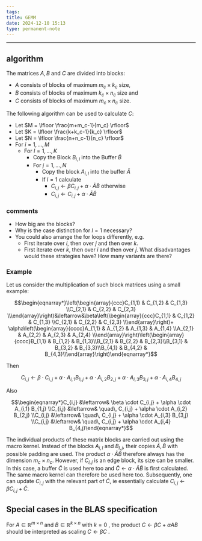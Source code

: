 ```yaml
---
tags: 
title: GEMM
date: 2024-12-10 15:13
type: permanent-note
---
```

---
## algorithm
The matrices $A, B$ and $C$ are divided into blocks:
- $A$ consists of blocks of maximum $m_c \times k_c$ size,
- $B$ consists of blocks of maximum $k_c \times n_c$ size and
- $C$ consists of blocks of maximum $m_c \times n_c$ size.

The following algorithm can be used to calculate $C$:

- Let $M = \lfloor \frac{m+m_c-1}{m_c} \rfloor$
- Let $K = \lfloor \frac{k+k_c-1}{k_c} \rfloor$
- Let $N = \lfloor \frac{n+n_c-1}{n_c} \rfloor$
- For $i=1, \dots, M$
    - For $l=1, \dots, K$
        - Copy the Block $B_{i,l}$ into the Buffer $\tilde{B}$
        - For $j=1, \dots, N$
            - Copy the block $A_{i,l}$ into the buffer $\tilde{A}$
            - If $l=1$  calculate
                - $C_{i,j} \leftarrow \beta C_{i,j} +\alpha \cdot \tilde{A} \tilde{B}$
                otherwise
                - $C_{i,j} \leftarrow C_{i,j} +\alpha \cdot \tilde{A} \tilde{B}$

### comments

- How big are the blocks?
- Why is the case distinction for $l=1$ necessary?
- You could also arrange the for loops differently, e.g.
    - First iterate over $i$, then over $j$ and then over $k$.
    - First iterate over $k$, then over $i$ and then over $j$.
    What disadvantages would these strategies have? How many variants are there?

### Example

Let us consider the multiplication of such block matrices using a small example:

$$\begin{eqnarray*}\left(\begin{array}{ccc}C_{1,1} & C_{1,2} & C_{1,3} \\C_{2,1} & C_{2,2} & C_{2,3} \\\end{array}\right)&\leftarrow&\beta\left(\begin{array}{ccc}C_{1,1} & C_{1,2} & C_{1,3} \\C_{2,1} & C_{2,2} & C_{2,3} \\\end{array}\right)+ \alpha\left(\begin{array}{cccc}A_{1,1} & A_{1,2} & A_{1,3} & A_{1,4} \\A_{2,1} & A_{2,2} & A_{2,3} & A_{2,4} \\\end{array}\right)\left(\begin{array}{cccc}B_{1,1} & B_{1,2} & B_{1,3}\\B_{2,1} & B_{2,2} & B_{2,3}\\B_{3,1} & B_{3,2} & B_{3,3}\\B_{4,1} & B_{4,2} & B_{4,3}\\\end{array}\right)\end{eqnarray*}$$

Then

$$C_{i,j} \leftarrow \beta\cdot C_{i,j} + \alpha\cdot A_{i,1} B_{1,j} + \alpha\cdot A_{i,2} B_{2,j} + \alpha\cdot A_{i,3} B_{3,j} + \alpha\cdot A_{i,4} B_{4,j}$$

Also

$$\begin{eqnarray*}C_{i,j} &\leftarrow& \beta \cdot C_{i,j} + \alpha \cdot A_{i,1} B_{1,j} \\C_{i,j} &\leftarrow& \quad\, C_{i,j} + \alpha \cdot A_{i,2} B_{2,j} \\C_{i,j} &\leftarrow& \quad\, C_{i,j} + \alpha \cdot A_{i,3} B_{3,j} \\C_{i,j} &\leftarrow& \quad\, C_{i,j} + \alpha \cdot A_{i,4} B_{4,j}\end{eqnarray*}$$

The individual products of these matrix blocks are carried out using the macro kernel. Instead of the blocks $A_{i,l}$ and $B_{l,j}$, their copies $\tilde{A}, \tilde{B}$ with possible padding are used. The product $\alpha \cdot \tilde{A} \tilde{B}$ therefore always has the dimension $m_c \times n_c$. However, if $C_{i,j}$ is an edge block, its size can be smaller. In this case, a buffer $\tilde{C}$ is used here too and $\tilde{C} \leftarrow \alpha \cdot \tilde{A} \tilde{B}$ is first calculated. The same macro kernel can therefore be used here too. Subsequently, one can update $C_{i,j}$ with the relevant part of $\tilde{C}$, ie essentially calculate $C_{i,j} \leftarrow \beta C_{i,j} + \tilde{C}$.

## Special cases in the BLAS specification

For $A \in \mathbb{R}^{m \times n}$ and $B \in \mathbb{R}^{k \times n}$  with $k=0$ , the product $C \leftarrow \beta C + \alpha AB$  should be interpreted as scaling $C \leftarrow \beta C$ .

